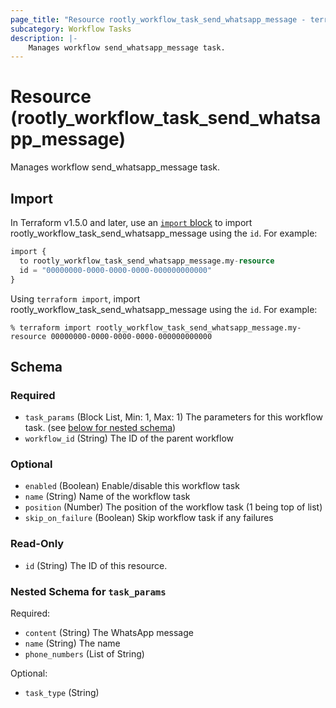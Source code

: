 ```yaml
---
page_title: "Resource rootly_workflow_task_send_whatsapp_message - terraform-provider-rootly"
subcategory: Workflow Tasks
description: |-
    Manages workflow send_whatsapp_message task.
---
```


# Resource (rootly_workflow_task_send_whatsapp_message)

Manages workflow send_whatsapp_message task.



## Import

In Terraform v1.5.0 and later, use an [`import` block](https://developer.hashicorp.com/terraform/language/import) to import rootly_workflow_task_send_whatsapp_message using the `id`. For example:

```terraform
import {
  to rootly_workflow_task_send_whatsapp_message.my-resource
  id = "00000000-0000-0000-0000-000000000000"
}
```

Using `terraform import`, import rootly_workflow_task_send_whatsapp_message using the `id`. For example:

```console
% terraform import rootly_workflow_task_send_whatsapp_message.my-resource 00000000-0000-0000-0000-000000000000
```

<!-- schema generated by tfplugindocs -->
## Schema

### Required

- `task_params` (Block List, Min: 1, Max: 1) The parameters for this workflow task. (see [below for nested schema](#nestedblock--task_params))
- `workflow_id` (String) The ID of the parent workflow

### Optional

- `enabled` (Boolean) Enable/disable this workflow task
- `name` (String) Name of the workflow task
- `position` (Number) The position of the workflow task (1 being top of list)
- `skip_on_failure` (Boolean) Skip workflow task if any failures

### Read-Only

- `id` (String) The ID of this resource.

<a id="nestedblock--task_params"></a>
### Nested Schema for `task_params`

Required:

- `content` (String) The WhatsApp message
- `name` (String) The name
- `phone_numbers` (List of String)

Optional:

- `task_type` (String)
